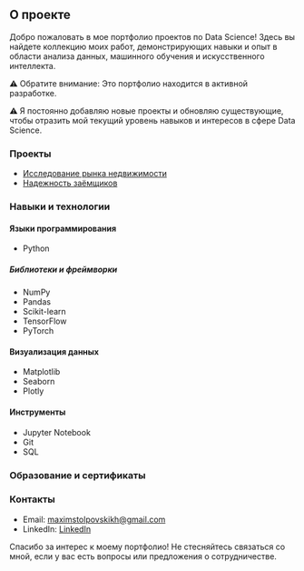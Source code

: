 ## О проекте

Добро пожаловать в мое портфолио проектов по Data Science! Здесь вы найдете коллекцию моих работ, демонстрирующих навыки и опыт в области анализа данных, машинного обучения и искусственного интеллекта.

⚠️ Обратите внимание: Это портфолио находится в активной разработке.

⚠️ Я постоянно добавляю новые проекты и обновляю существующие, чтобы отразить мой текущий уровень навыков и интересов в сфере Data Science.

### Проекты

* [Исследование рынка недвижимости](https://github.com/maxstolpovskikh/ds_portfolio/blob/main/real_estate.ipynb)
* [Надежность заёмщиков](https://github.com/maxstolpovskikh/ds_portfolio/blob/main/reliability_of_borrowers.ipynb)

### Навыки и технологии

#### Языки программирования

* Python

##### Библиотеки и фреймворки
* NumPy
* Pandas
* Scikit-learn
* TensorFlow
* PyTorch

#### Визуализация данных
* Matplotlib
* Seaborn
* Plotly

#### Инструменты
* Jupyter Notebook
* Git
* SQL

### Образование и сертификаты


### Контакты

* Email: [maximstolpovskikh@gmail.com](mailto:maximstolpovskikh@gmail.com)
* LinkedIn: [LinkedIn](www.linkedin.com/in/max-stolpovskikh-4411122b3)

Спасибо за интерес к моему портфолио! Не стесняйтесь связаться со мной, если у вас есть вопросы или предложения о сотрудничестве.